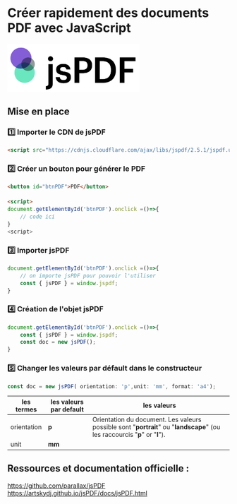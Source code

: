 # Créer rapidement des documents PDF avec JavaScript

<img src="./img/logo.png" width="300">

## Mise en place

### :one: Importer le CDN de jsPDF
```html
<script src="https://cdnjs.cloudflare.com/ajax/libs/jspdf/2.5.1/jspdf.umd.min.js"></script>
```

### :two: Créer un bouton pour générer le PDF
```html
<button id="btnPDF">PDF</button>

<script>
document.getElementById('btnPDF').onclick =()=>{
    // code ici
}
<script>
```

### :three: Importer jsPDF
```js
document.getElementById('btnPDF').onclick =()=>{
    // on importe jsPDF pour pouvoir l'utiliser
    const { jsPDF } = window.jspdf;
}
```

### :four: Création de l'objet jsPDF
```js
document.getElementById('btnPDF').onclick =()=>{
    const { jsPDF } = window.jspdf;
    const doc = new jsPDF();
}
```
### :five: Changer les valeurs par défault dans le constructeur
```js
const doc = new jsPDF( orientation: 'p',unit: 'mm', format: 'a4');
```
|les termes| les valeurs par default|les valeurs|
|---|---|---|
|orientation|**p**|Orientation du document. Les valeurs possible sont "**portrait**" ou "**landscape**" (ou les raccourcis "**p**" or "**l**").|
|unit| **mm**|
## Ressources et documentation officielle :
https://github.com/parallax/jsPDF
https://artskydj.github.io/jsPDF/docs/jsPDF.html

